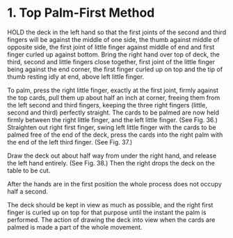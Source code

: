 # 1. Top Palm-First Method

HOLD the deck in the left hand so that the first joints of the second and third fingers will be against the middle of one side, the thumb against middle of opposite side, the first joint of little finger against middle of end and first finger curled up against bottom. Bring the right hand over top of deck, the third, second and little fingers close together, first joint of the little finger being against the end corner, the first finger curled up on top and the tip of thumb resting idly at end, above left little finger.

To palm, press the right little finger, exactly at the first joint, firmly against the top cards, pull them up about half an inch at corner, freeing them from the left second and third fingers, keeping the three right fingers (little, second and third) perfectly straight. The cards to be palmed are now held firmly between the right little finger, and the left little finger. (See Fig. 36.) Straighten out right first finger, swing left little finger with the cards to be palmed free of the end of the deck, press the cards into the right palm with the end of the left third finger. (See Fig. 37.)

Draw the deck out about half way from under the right hand, and release the left hand entirely. (See Fig. 38.) Then the right drops the deck on the table to be cut.

After the hands are in the first position the whole process does not occupy half a second.

The deck should be kept in view as much as possible, and the right first finger is curled up on top for that purpose until the instant the palm is performed. The action of drawing the deck into view when the cards are palmed is made a part of the whole movement.
